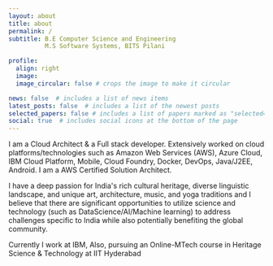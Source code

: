 ```yaml
---
layout: about
title: about
permalink: /
subtitle: B.E Computer Science and Engineering
          M.S Software Systems, BITS Pilani

profile:
  align: right
  image:
  image_circular: false # crops the image to make it circular

news: false  # includes a list of news items
latest_posts: false  # includes a list of the newest posts
selected_papers: false # includes a list of papers marked as "selected={true}"
social: true  # includes social icons at the bottom of the page
---
```


I am a Cloud Architect & a Full stack developer. Extensively worked on cloud platforms/technologies such as Amazon Web Services (AWS), Azure Cloud, IBM Cloud Platform, Mobile, Cloud Foundry, Docker, DevOps, Java/J2EE, Android. I am a AWS Certified Solution Architect.

I have a deep passion for India's rich cultural heritage, diverse linguistic landscape, and unique art, architecture, music, and yoga traditions and I believe that there are significant opportunities to utilize science and technology (such as DataScience/AI/Machine learning) to address challenges specific to India while also potentially benefiting the global community.

Currently I work at IBM, Also, pursuing an Online-MTech course in Heritage Science & Technology at IIT Hyderabad
